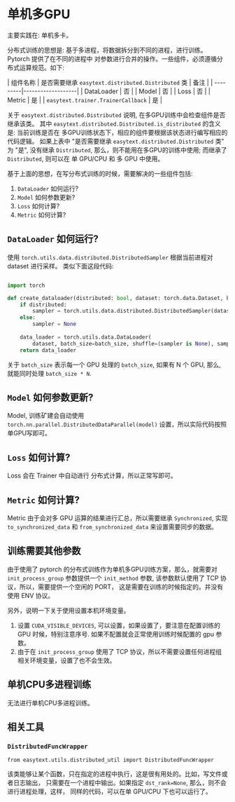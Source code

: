 # 单机多GPU

主要实践在: 单机多卡。

分布式训练的思想是: 基于多进程，将数据拆分到不同的进程，进行训练。Pytorch 提供了在不同的进程中
对参数进行合并的操作。一些组件，必须遵循分布式运算规范。如下:

| 组件名称  | 是否需要继承 `easytext.distributed.Distributed` 类 | 备注 |
| ---------|-------------------|
| DataLoader | 否 |
| Model | 否 |
| Loss | 否 |
| Metric | 是 |
| `easytext.trainer.TrainerCallback` | 是 |

关于 `easytext.distributed.Distributed` 说明, 在多GPU训练中会检查组件是否继承该类。
其中 `easytext.distributed.Distributed.is_distributed` 的含义是: 当前训练是否在
多GPU训练状态下，相应的组件要根据该状态进行编写相应的代码逻辑。
如果上表中 "是否需要继承 `easytext.distributed.Distributed` 类" 为 "是",
没有继承 `Distributed`, 那么，则不能用在多GPU的训练中使用; 而继承了 `Distributed`,
则可以在 单 GPU/CPU 和 多 GPU 中使用。


基于上面的思想，在写分布式训练的时候，需要解决的一些组件包括:

1. `DataLoader` 如何运行?
2. `Model` 如何参数更新?
3. `Loss` 如何计算?
4. `Metric` 如何计算?

##  `DataLoader` 如何运行?

使用 `torch.utils.data.distributed.DistributedSampler` 根据当前进程对 dataset 进行采样。
类似下面这段代码:

```python

import torch

def create_dataloader(distributed: bool, dataset: torch.data.Dataset, batch_size: int):
    if distributed:
        sampler = torch.utils.data.distributed.DistributedSampler(dataset)
    else:
        sampler = None
    
    data_loader = torch.utils.data.DataLoader(
        dataset, batch_size=batch_size, shuffle=(sampler is None), sampler=sampler)
    return data_loader
```

关于 `batch_size` 表示每一个 GPU 处理的 `batch_size`, 如果有 N 个 GPU, 那么, 就能同时处理 `batch_size * N`.

##  `Model` 如何参数更新?
Model, 训练矿建会自动使用 `torch.nn.parallel.DistributedDataParallel(model)` 设置，所以实际代码按照单GPU写即可。

##  `Loss` 如何计算?
Loss 会在 Trainer 中自动进行 分布式计算，所以正常写即可。

##  `Metric` 如何计算?

Metric 由于会对多 GPU 运算的结果进行汇总，所以需要继承  `Synchronized`,
实现 `to_synchronized_data` 和 `from_synchronized_data` 来设置需要同步的数据。

## 训练需要其他参数

由于使用了 pytorch 的分布式训练作为单机多GPU训练方案，那么，就需要对 `init_process_group` 
参数提供一个 `init_method` 参数, 该参数默认使用了 TCP 协议，所以，需要提供一个空闲的 PORT，
这是需要在训练的时候指定的。并没有使用 ENV 协议。

另外，说明一下关于使用设置本机环境变量。

1. 设置 `CUDA_VISIBLE_DEVICES`, 可以设置，如果设置了，要注意在配置训练的 GPU 时候，特别注意序号. 如果不配置就会正常使用训练时候配置的 gpu 参数。
2. 由于在 `init_process_group` 使用了 TCP 协议，所以不需要设置任何进程组相关环境变量，设置了也不会生效。

## 单机CPU多进程训练
无法进行单机CPU多进程训练。

## 相关工具

### `DistributedFuncWrapper`

`from easytext.utils.distributed_util import DistributedFuncWrapper`

该类能够让某个函数，只在指定的进程中执行，这是很有用处的。比如，写文件或者日志输出，
只需要在一个进程中输出。如果指定 `dst_rank=None`, 那么，则不会进行进程处理，这样，
同样的代码，可以在单 GPU/CPU 下也可以运行了。
